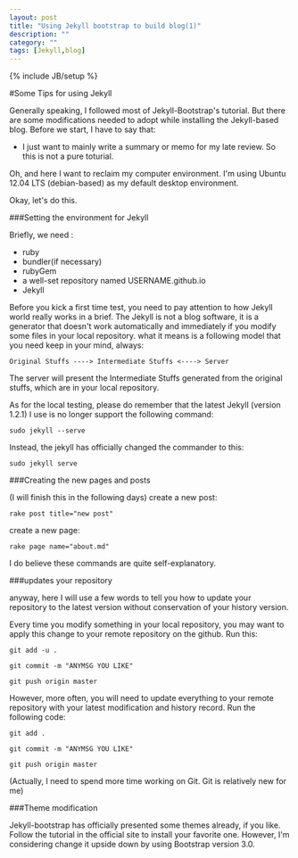 ```yaml
---
layout: post
title: "Using Jekyll bootstrap to build blog(1)"
description: ""
category: ""
tags: [Jekyll,blog]
---
```

{% include JB/setup %}

#Some Tips for using Jekyll

Generally speaking, I followed most of Jekyll-Bootstrap's tutorial. But there are some modifications needed to adopt while installing the Jekyll-based blog.
Before we start, I have to say that:

+ I just want to mainly write a summary or memo for my late review. So this is not a pure toturial.

Oh, and here I want to reclaim my computer environment. I'm using Ubuntu 12.04 LTS (debian-based) as my default desktop environment.

Okay, let's do this.

###Setting the environment for Jekyll

Briefly, we need :
+ ruby
+ bundler(if necessary)
+ rubyGem
+ a well-set repository named USERNAME.github.io
+ Jekyll

Before you kick a first time test, you need to pay attention to how Jekyll world really works in a brief. The Jekyll is not a blog software, it is a generator that doesn't work automatically and immediately if you modify some files in your local repository. what it means is a following model that you need keep in your mind, always:

	Original Stuffs ----> Intermediate Stuffs <----> Server

The server will present the Intermediate Stuffs generated from the original stuffs, which are in your local repository.  

As for the local testing, please do remember that the latest Jekyll (version 1.2.1) I use is no longer support the following command:

    sudo jekyll --serve

Instead, the jekyll has officially changed the commander to this:

    sudo jekyll serve

###Creating the new pages and posts

   (I will finish this in the following days)
create a new post:

    rake post title="new post"

create a new page:

    rake page name="about.md"
I do believe these commands are quite self-explanatory.
   

###updates your repository

anyway, here I will use a few words to tell you how to update your repository to the latest version without conservation of your history version.

Every time you modify something in your local repository, you may want to apply this change to your remote repository on the github. Run this:

    git add -u .

    git commit -m "ANYMSG YOU LIKE"

    git push origin master

However, more often, you will need to update everything to your remote repository with your latest modification and history record. Run the following code:

    git add .

    git commit -m "ANYMSG YOU LIKE"

    git push origin master

(Actually, I need to spend more time working on Git. Git is relatively new for me)

###Theme modification

Jekyll-bootstrap has officially presented some themes already, if you like. Follow the tutorial in the official site to install your favorite one. However, I'm considering change it upside down by using Bootstrap version 3.0. 